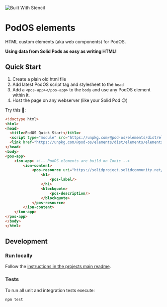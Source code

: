 ![Built With Stencil](https://img.shields.io/badge/-Built%20With%20Stencil-16161d.svg?logo=data%3Aimage%2Fsvg%2Bxml%3Bbase64%2CPD94bWwgdmVyc2lvbj0iMS4wIiBlbmNvZGluZz0idXRmLTgiPz4KPCEtLSBHZW5lcmF0b3I6IEFkb2JlIElsbHVzdHJhdG9yIDE5LjIuMSwgU1ZHIEV4cG9ydCBQbHVnLUluIC4gU1ZHIFZlcnNpb246IDYuMDAgQnVpbGQgMCkgIC0tPgo8c3ZnIHZlcnNpb249IjEuMSIgaWQ9IkxheWVyXzEiIHhtbG5zPSJodHRwOi8vd3d3LnczLm9yZy8yMDAwL3N2ZyIgeG1sbnM6eGxpbms9Imh0dHA6Ly93d3cudzMub3JnLzE5OTkveGxpbmsiIHg9IjBweCIgeT0iMHB4IgoJIHZpZXdCb3g9IjAgMCA1MTIgNTEyIiBzdHlsZT0iZW5hYmxlLWJhY2tncm91bmQ6bmV3IDAgMCA1MTIgNTEyOyIgeG1sOnNwYWNlPSJwcmVzZXJ2ZSI%2BCjxzdHlsZSB0eXBlPSJ0ZXh0L2NzcyI%2BCgkuc3Qwe2ZpbGw6I0ZGRkZGRjt9Cjwvc3R5bGU%2BCjxwYXRoIGNsYXNzPSJzdDAiIGQ9Ik00MjQuNywzNzMuOWMwLDM3LjYtNTUuMSw2OC42LTkyLjcsNjguNkgxODAuNGMtMzcuOSwwLTkyLjctMzAuNy05Mi43LTY4LjZ2LTMuNmgzMzYuOVYzNzMuOXoiLz4KPHBhdGggY2xhc3M9InN0MCIgZD0iTTQyNC43LDI5Mi4xSDE4MC40Yy0zNy42LDAtOTIuNy0zMS05Mi43LTY4LjZ2LTMuNkgzMzJjMzcuNiwwLDkyLjcsMzEsOTIuNyw2OC42VjI5Mi4xeiIvPgo8cGF0aCBjbGFzcz0ic3QwIiBkPSJNNDI0LjcsMTQxLjdIODcuN3YtMy42YzAtMzcuNiw1NC44LTY4LjYsOTIuNy02OC42SDMzMmMzNy45LDAsOTIuNywzMC43LDkyLjcsNjguNlYxNDEuN3oiLz4KPC9zdmc%2BCg%3D%3D&colorA=16161d&style=flat-square)

# PodOS elements

HTML custom elements (aka web components) for PodOS.

**Using data from Solid Pods as easy as writing HTML!**

## Quick Start

1. Create a plain old html file
2. Add latest PodOS script tag and stylesheet to the `head`
3. Add a `<pos-app></pos-app>` to the `body` and use any PodOS element within it.
4. Host the page on any webserver (like your Solid Pod 😉)

Try this 🤩:

```html
<!doctype html>
<html>
<head>
  <title>PodOS Quick Start</title>
  <script type="module" src="https://unpkg.com/@pod-os/elements/dist/elements/elements.esm.js"></script>
  <link href="https://unpkg.com/@pod-os/elements/dist/elements/elements.css" rel="stylesheet">
</head>
<body>
<pos-app>
    <ion-app> <!-- PodOS elements are build on Ionic -->
        <ion-content>
            <pos-resource uri="https://solidproject.solidcommunity.net/profile/card#me">
                <h1>
                    <pos-label/>
                </h1>
                <blockquote>
                    <pos-description/>
                </blockquote>
            </pos-resource>
        </ion-content>
    </ion-app>
</pos-app>
</body>
</html>
```

## Development

### Run locally

Follow the [instructions in the projects main readme](../Readme.md#run-locally).

### Tests

To run all unit and integration tests execute:

```shell
npm test
```